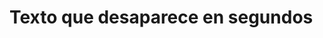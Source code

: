 <!DOCTYPE html>
<html>
<head>
  <title>Perfil Personalizado</title>
  <style>
    @keyframes fadeOut {
      0% { opacity: 1; }
      100% { opacity: 0; }
    }
    #text {
      animation: fadeOut 3s ease-in-out;
    }
  </style>
</head>
<body>
  <h1 id="text">Texto que desaparece en segundos</h1>

  <script>
    setTimeout(function() {
      document.getElementById("text").style.display = "none";
    }, 3000); // Desaparece después de 3 segundos (3000 ms)
  </script>
</body>
</html>




<!--
**RDO-MC/RDO-MC** is a ✨ _special_ ✨ repository because its `README.md` (this file) appears on your GitHub profile.

Here are some ideas to get you started:

- 🔭 I’m currently working on ...
- 🌱 I’m currently learning ...
- 👯 I’m looking to collaborate on ...
- 🤔 I’m looking for help with ...
- 💬 Ask me about ...
- 📫 How to reach me: ...
- 😄 Pronouns: ...
- ⚡ Fun fact: ...
-->
